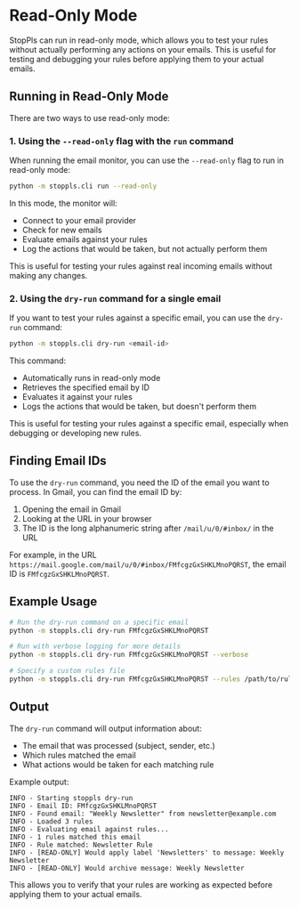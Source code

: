 # Read-Only Mode

StopPls can run in read-only mode, which allows you to test your rules without actually performing any actions on your emails. This is useful for testing and debugging your rules before applying them to your actual emails.

## Running in Read-Only Mode

There are two ways to use read-only mode:

### 1. Using the `--read-only` flag with the `run` command

When running the email monitor, you can use the `--read-only` flag to run in read-only mode:

```bash
python -m stoppls.cli run --read-only
```

In this mode, the monitor will:
- Connect to your email provider
- Check for new emails
- Evaluate emails against your rules
- Log the actions that would be taken, but not actually perform them

This is useful for testing your rules against real incoming emails without making any changes.

### 2. Using the `dry-run` command for a single email

If you want to test your rules against a specific email, you can use the `dry-run` command:

```bash
python -m stoppls.cli dry-run <email-id>
```

This command:
- Automatically runs in read-only mode
- Retrieves the specified email by ID
- Evaluates it against your rules
- Logs the actions that would be taken, but doesn't perform them

This is useful for testing your rules against a specific email, especially when debugging or developing new rules.

## Finding Email IDs

To use the `dry-run` command, you need the ID of the email you want to process. In Gmail, you can find the email ID by:

1. Opening the email in Gmail
2. Looking at the URL in your browser
3. The ID is the long alphanumeric string after `/mail/u/0/#inbox/` in the URL

For example, in the URL `https://mail.google.com/mail/u/0/#inbox/FMfcgzGxSHKLMnoPQRST`, the email ID is `FMfcgzGxSHKLMnoPQRST`.

## Example Usage

```bash
# Run the dry-run command on a specific email
python -m stoppls.cli dry-run FMfcgzGxSHKLMnoPQRST

# Run with verbose logging for more details
python -m stoppls.cli dry-run FMfcgzGxSHKLMnoPQRST --verbose

# Specify a custom rules file
python -m stoppls.cli dry-run FMfcgzGxSHKLMnoPQRST --rules /path/to/rules.yaml
```

## Output

The `dry-run` command will output information about:
- The email that was processed (subject, sender, etc.)
- Which rules matched the email
- What actions would be taken for each matching rule

Example output:
```
INFO - Starting stoppls dry-run
INFO - Email ID: FMfcgzGxSHKLMnoPQRST
INFO - Found email: "Weekly Newsletter" from newsletter@example.com
INFO - Loaded 3 rules
INFO - Evaluating email against rules...
INFO - 1 rules matched this email
INFO - Rule matched: Newsletter Rule
INFO - [READ-ONLY] Would apply label 'Newsletters' to message: Weekly Newsletter
INFO - [READ-ONLY] Would archive message: Weekly Newsletter
```

This allows you to verify that your rules are working as expected before applying them to your actual emails.